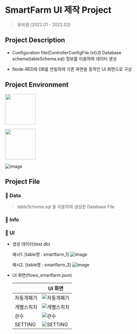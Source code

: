 # SmartFarm UI 제작 Project

> 유비샘 (2022.01 - 2022.02)

## Project Description
   - Configuration file(ControllerConfigFile.txt)과 Database schema(tableSchema.sql) 정보를 이용하여 데이터 생성
    
   - Node-RED와 DB를 연동하여 기존 화면을 동적인 UI 화면으로 구상
    
## Project Environment 
    
   <img src="https://user-images.githubusercontent.com/67498595/154415367-e2db53d0-4fb9-4f94-a172-7b21d2aff91d.svg" width = "100" height = "100"></br>
   
   <img src="https://user-images.githubusercontent.com/67498595/154413312-34b6eef1-3045-4247-a103-dfc8611ab97f.png" width = "100" height = "100">
   
   ![image](https://user-images.githubusercontent.com/67498595/154221609-49c6f4e3-a766-465a-a090-241e292e026f.png)


## Project File

   ### :file_folder: Data
   > *tableSchema.sql* 을 이용하여 생성한 Database File
   ### :file_folder: Info
   >
   ### :file_folder: UI
   >

- 생성 데이터(test.db)

  예시1. [table명 : smartfarm_1]
![image](https://user-images.githubusercontent.com/67498595/154219644-aa6d005c-e219-40bb-83a2-efba9c2067e9.png)

  예시2. [table명 : smartfarm_3]
![image](https://user-images.githubusercontent.com/67498595/154220084-4d5dcfbf-08a1-4553-80d7-457c5d5493ec.png)


- UI 화면(flows_smartfarm.json)

  |  | UI 화면 |
  |---|---|
  | 자동개폐기 | ![자동개폐기](https://user-images.githubusercontent.com/67498595/154221096-fca52eda-1039-4018-891b-1fa0f6d188ee.png) |
  | 개별스위치 | ![개별스위치](https://user-images.githubusercontent.com/67498595/154221122-ee0e2b3f-cc77-4c54-bb4d-c9ca0ce5256d.png) |
  | 관수 | ![관수](https://user-images.githubusercontent.com/67498595/154221145-08077fcd-8f13-45e0-91ce-7c1b7d289229.png) |
  | SETTING | ![SETTING](https://user-images.githubusercontent.com/67498595/154221166-f79c3a9b-4bbc-43b8-b106-73dd69d42fc1.png) |
